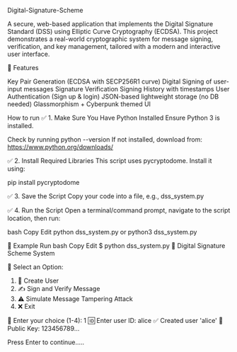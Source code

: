 Digital-Signature-Scheme

A secure, web-based application that implements the Digital Signature Standard (DSS) using Elliptic Curve Cryptography (ECDSA). This project demonstrates a real-world cryptographic system for message signing, verification, and key management, tailored with a modern and interactive user interface.

📌 Features

Key Pair Generation (ECDSA with SECP256R1 curve)
Digital Signing of user-input messages
Signature Verification
Signing History with timestamps
User Authentication (Sign up & login)
JSON-based lightweight storage (no DB needed)
Glassmorphism + Cyberpunk themed UI


How to run 
✅ 1. Make Sure You Have Python Installed
Ensure Python 3 is installed.

Check by running
python --version
If not installed, download from: https://www.python.org/downloads/


✅ 2. Install Required Libraries
This script uses pycryptodome. Install it using:

pip install pycryptodome

✅ 3. Save the Script
Copy your code into a file, e.g., dss_system.py

✅ 4. Run the Script
Open a terminal/command prompt, navigate to the script location, then run:

bash
Copy
Edit
python dss_system.py
or
python3 dss_system.py


🧪 Example Run
bash
Copy
Edit
$ python dss_system.py
🔐 Digital Signature Scheme System

📌 Select an Option:
 1. 👤 Create User
 2. ✍️  Sign and Verify Message
 3. ⚠️  Simulate Message Tampering Attack
 4. ❌ Exit

🧭 Enter your choice (1-4): 1
🆔 Enter user ID: alice
✅ Created user 'alice'
🔑 Public Key: 123456789...

Press Enter to continue.....
